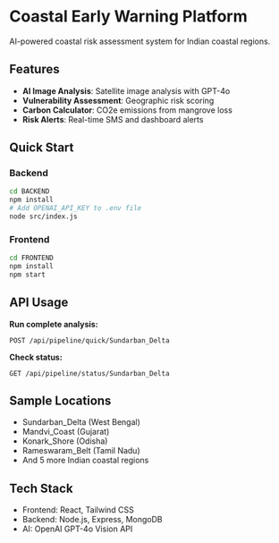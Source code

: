 # Coastal Early Warning Platform

AI-powered coastal risk assessment system for Indian coastal regions.

## Features

- **AI Image Analysis**: Satellite image analysis with GPT-4o
- **Vulnerability Assessment**: Geographic risk scoring
- **Carbon Calculator**: CO2e emissions from mangrove loss
- **Risk Alerts**: Real-time SMS and dashboard alerts

## Quick Start

### Backend
```bash
cd BACKEND
npm install
# Add OPENAI_API_KEY to .env file
node src/index.js
```

### Frontend
```bash
cd FRONTEND
npm install
npm start
```

## API Usage

**Run complete analysis:**
```
POST /api/pipeline/quick/Sundarban_Delta
```

**Check status:**
```
GET /api/pipeline/status/Sundarban_Delta
```

## Sample Locations

- Sundarban_Delta (West Bengal)
- Mandvi_Coast (Gujarat)
- Konark_Shore (Odisha)
- Rameswaram_Belt (Tamil Nadu)
- And 5 more Indian coastal regions

## Tech Stack

- Frontend: React, Tailwind CSS
- Backend: Node.js, Express, MongoDB
- AI: OpenAI GPT-4o Vision API

